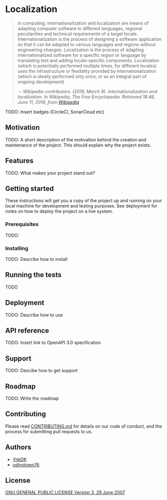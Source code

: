 # Localization
> In computing, internationalization and localization are means of adapting computer software to different 
> languages, regional peculiarities and technical requirements of a target locale. Internationalization 
> is the process of designing a software application so that it can be adapted to various languages and 
> regions without engineering changes. Localization is the process of adapting internationalized software
>  for a specific region or language by translating text and adding locale-specific components. 
> Localization (which is potentially performed multiple times, for different locales) uses the 
> infrastructure or flexibility provided by internationalization (which is ideally performed only once, 
> or as an integral part of ongoing development)
> 
> -- <cite>Wikipedia contributors. (2019, March 9). Internationalization and localization. In Wikipedia, The Free Encyclopedia. Retrieved 18:46, June 11, 2019, from [Wikipedia](https://en.wikipedia.org/w/index.php?title=Internationalization_and_localization&oldid=886896357)</cite>


TODO: Insert badges (CircleCI, SonarCloud etc)

## Motivation

TODO: A short description of the motivation behind the creation and maintenance of the project. 
This should explain why the project exists.

## Features

TODO: What makes your project stand out?


## Getting started
These instructions will get you a copy of the project up and running on your local machine for development and testing purposes. 
See deployment for notes on how to deploy the project on a live system.
### Prerequisites
TODO:
### Installing
TODO: Describe how to install

## Running the tests
TODO

## Deployment

TODO: Describe how to use

## API reference

TODO: Insert link to OpenAPI 3.0 specification

## Support

TODO: Descibe how to get support

## Roadmap

TODO: Write the roadmap

## Contributing
Please read [CONTRIBUTING.md](./CONTRIBUTING.md) for details on our code of conduct, and the process for submitting pull requests to us.


## Authors
- [YnkDK](https://github.com/YnkDK)
- [odinstown76](https://github.com/odinstown76)

## License

[GNU GENERAL PUBLIC LICENSE Version 3, 29 June 2007](./LICENSE)
